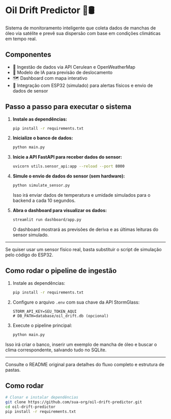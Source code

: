 # Oil Drift Predictor 🌊🛢️

Sistema de monitoramento inteligente que coleta dados de manchas de óleo via satélite e prevê sua dispersão com base em condições climáticas em tempo real.

## Componentes
- 📡 Ingestão de dados via API Cerulean e OpenWeatherMap
- 🧠 Modelo de IA para previsão de deslocamento
- 🗺️ Dashboard com mapa interativo
- 🧰 Integração com ESP32 (simulado) para alertas físicos e envio de dados de sensor

## Passo a passo para executar o sistema

1. **Instale as dependências:**
   ```bash
   pip install -r requirements.txt
   ```

2. **Inicialize o banco de dados:**
   ```bash
   python main.py
   ```

3. **Inicie a API FastAPI para receber dados do sensor:**
   ```bash
   uvicorn utils.sensor_api:app --reload --port 8000
   ```

4. **Simule o envio de dados do sensor (sem hardware):**
   ```bash
   python simulate_sensor.py
   ```
   Isso irá enviar dados de temperatura e umidade simulados para o backend a cada 10 segundos.

5. **Abra o dashboard para visualizar os dados:**
   ```bash
   streamlit run dashboard/app.py
   ```
   O dashboard mostrará as previsões de deriva e as últimas leituras do sensor simulado.

---

Se quiser usar um sensor físico real, basta substituir o script de simulação pelo código do ESP32.

## Como rodar o pipeline de ingestão

1. Instale as dependências:
   ```bash
   pip install -r requirements.txt
   ```
2. Configure o arquivo `.env` com sua chave da API StormGlass:
   ```env
   STORM_API_KEY=SEU_TOKEN_AQUI
   # DB_PATH=database/oil_drift.db (opcional)
   ```
3. Execute o pipeline principal:
   ```bash
   python main.py
   ```

Isso irá criar o banco, inserir um exemplo de mancha de óleo e buscar o clima correspondente, salvando tudo no SQLite.

---

Consulte o README original para detalhes do fluxo completo e estrutura de pastas.

## Como rodar

```bash
# Clonar e instalar dependências
git clone https://github.com/sua-org/oil-drift-predictor.git
cd oil-drift-predictor
pip install -r requirements.txt
